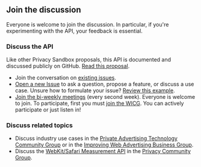 ## Join the discussion

Everyone is welcome to join the discussion. In particular, if you're
experimenting with the API, your feedback is essential.

### Discuss the API

Like other Privacy Sandbox proposals, this API is documented and discussed publicly on GitHub. 
[Read this proposal](https://github.com/WICG/conversion-measurement-api/).

*  Join the conversation on [existing  issues](https://github.com/WICG/conversion-measurement-api/issues).
*  [Open a new Issue](https://github.com/WICG/conversion-measurement-api/issues/new) to ask
   a question, propose a feature, or discuss a use case. Unsure how to
   formulate your issue? [Review this example](https://github.com/WICG/conversion-measurement-api/issues/147).
*  [Join the bi-weekly meetings](https://github.com/WICG/conversion-measurement-api/issues/80) (every
   second week). Everyone is welcome to join. To participate, first you must
   [join the WICG](https://www.w3.org/community/wicg/). You can actively
   participate or just listen in!

### Discuss related topics

- Discuss industry use cases in the [Private Advertising Technology Community
  Group](https://github.com/patcg) or in the [Improving Web Advertising Business
  Group](https://www.w3.org/community/web-adv/participants).
- Discuss the [WebKit/Safari Measurement
  API](https://github.com/privacycg/private-click-measurement) in the [Privacy Community
  Group](https://www.w3.org/community/privacycg/).
